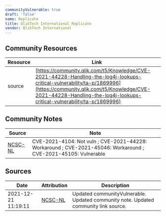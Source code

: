 ```yaml
---
communityVulnerable: true
draft: 'false'
name: Replicate
title: QlikTech International Replicate
vendor: QlikTech International
---
```



## Community Resources
| Resource | Link |
| --- | --- |
| source | [https://community.qlik.com/t5/Knowledge/CVE-2021-44228-Handling-the-log4j-lookups-critical-vulnerability/ta-p/1869996](https://community.qlik.com/t5/Knowledge/CVE-2021-44228-Handling-the-log4j-lookups-critical-vulnerability/ta-p/1869996) |

## Community Notes
| Source | Note |
| --- | --- |
| [NCSC-NL](https://github.com/NCSC-NL/log4shell/blob/main/software/README.md) | CVE-2021-4104: Not vuln ; CVE-2021-44228: Workaround ; CVE-2021-45046: Workaround ; CVE-2021-45105: Vulnerable </ul> |

## Sources
| Date | Attribution | Description |
| --- | --- | --- |
| 2021-12-21 11:19:11 | [NCSC-NL](https://github.com/NCSC-NL/log4shell/blob/main/software/README.md) | Updated communityVulnerable. Updated community note. Updated community link source.  |
